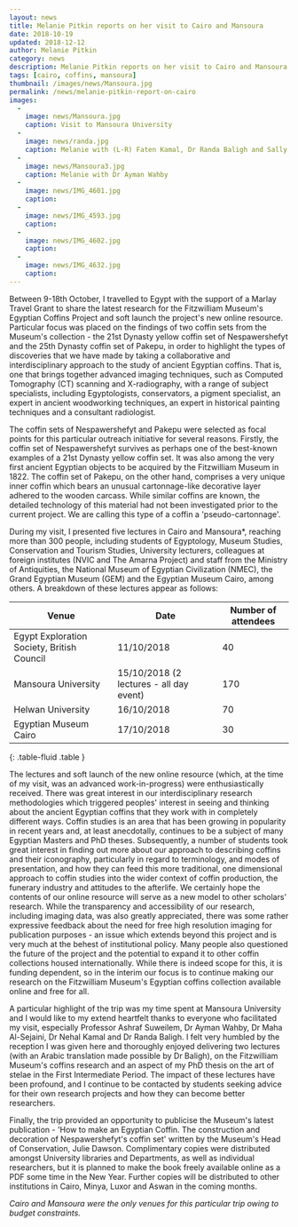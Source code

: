 ```yaml
---
layout: news
title: Melanie Pitkin reports on her visit to Cairo and Mansoura
date: 2018-10-19
updated: 2018-12-12
author: Melanie Pitkin
category: news
description: Melanie Pitkin reports on her visit to Cairo and Mansoura
tags: [cairo, coffins, mansoura]
thumbnail: /images/news/Mansoura.jpg
permalink: /news/melanie-pitkin-report-on-cairo
images:
  -
    image: news/Mansoura.jpg
    caption: Visit to Mansoura University
  -
    image: news/randa.jpg
    caption: Melanie with (L-R) Faten Kamal, Dr Randa Baligh and Sally Adel.
  -
    image: news/Mansoura3.jpg
    caption: Melanie with Dr Ayman Wahby
  -
    image: news/IMG_4601.jpg
    caption:
  -
    image: news/IMG_4593.jpg
    caption:
  -
    image: news/IMG_4602.jpg
    caption:
  -
    image: news/IMG_4632.jpg
    caption:
---
```



Between 9-18th October, I travelled to Egypt with the support of a Marlay Travel Grant to share the latest research for the Fitzwilliam Museum's Egyptian Coffins Project and soft launch the project's new online resource. Particular focus was placed on the findings of two coffin sets from the Museum's collection - the 21st Dynasty yellow coffin set of Nespawershefyt and the 25th Dynasty coffin set of Pakepu, in order to highlight the types of discoveries that we have made by taking a collaborative and interdisciplinary approach to the study of ancient Egyptian coffins. That is, one that brings together advanced imaging techniques, such as Computed Tomography (CT) scanning and X-radiography, with a range of subject specialists, including Egyptologists, conservators, a pigment specialist, an expert in ancient woodworking techniques, an expert in historical painting techniques and a consultant radiologist.

The coffin sets of Nespawershefyt and Pakepu were selected as focal points for this particular outreach initiative for several reasons. Firstly, the coffin set of Nespawershefyt survives as perhaps one of the best-known examples of a 21st Dynasty yellow coffin set. It was also among the very first ancient Egyptian objects to be acquired by the Fitzwilliam Museum in 1822. The coffin set of Pakepu, on the other hand, comprises a very unique inner coffin which bears an unusual cartonnage-like decorative layer adhered to the wooden carcass. While similar coffins are known, the detailed technology of this material had not been investigated prior to the current project. We are calling this type of a coffin a 'pseudo-cartonnage'.

During my visit, I presented five lectures in Cairo and Mansoura*, reaching more than 300 people, including students of Egyptology, Museum Studies, Conservation and Tourism Studies, University lecturers, colleagues at foreign institutes (NVIC and The Amarna Project) and staff from the Ministry of Antiquities, the National Museum of Egyptian Civilization (NMEC), the Grand Egyptian Museum (GEM) and the Egyptian Museum Cairo, among others. A breakdown of these lectures appear as follows:


| Venue                                      | Date                                    | Number of attendees |
|--------------------------------------------|-----------------------------------------|---------------------|
| Egypt Exploration Society, British Council | 11/10/2018                              | 40                  |
| Mansoura University                        | 15/10/2018 (2 lectures - all day event) | 170                 |
| Helwan University                          | 16/10/2018                              | 70                  |
| Egyptian Museum Cairo                      | 17/10/2018                              | 30                  |
{: .table-fluid .table }

The lectures and soft launch of the new online resource (which, at the time of my visit, was an advanced work-in-progress) were enthusiastically received. There was great interest in our interdisciplinary research methodologies which triggered peoples' interest in seeing and thinking about the ancient Egyptian coffins that they work with in completely different ways. Coffin studies is an area that has been growing in popularity in recent years and, at least anecdotally, continues to be a subject of many Egyptian Masters and PhD theses. Subsequently, a number of students took great interest in finding out more about our approach to describing coffins and their iconography, particularly in regard to terminology, and modes of presentation, and how they can feed this more traditional, one dimensional approach to coffin studies into the wider context of coffin production, the funerary industry and attitudes to the afterlife. We certainly hope the contents of our online resource will serve as a new model to other scholars' research. While the transparency and accessibility of our research, including imaging data, was also greatly appreciated, there was some rather expressive feedback about the need for free high resolution imaging for publication purposes - an issue which extends beyond this project and is very much at the behest of institutional policy. Many people also questioned the future of the project and the potential to expand it to other coffin collections housed internationally. While there is indeed scope for this, it is funding dependent, so in the interim our focus is to continue making our research on the Fitzwilliam Museum's Egyptian coffins collection available online and free for all.

A particular highlight of the trip was my time spent at Mansoura University and I would like to my extend heartfelt thanks to everyone who facilitated my visit, especially Professor Ashraf Suweilem, Dr Ayman Wahby, Dr Maha Al-Sejaini, Dr Nehal Kamal and Dr Randa Baligh. I felt very humbled by the reception I was given here and thoroughly enjoyed delivering two lectures (with an Arabic translation made possible by Dr Baligh), on the Fitzwilliam Museum's coffins research and an aspect of my PhD thesis on the art of stelae in the First Intermediate Period. The impact of these lectures have been profound, and I continue to be contacted by students seeking advice for their own research projects and how they can become better researchers.

Finally, the trip provided an opportunity to publicise the Museum's latest publication - 'How to make an Egyptian Coffin. The construction and decoration of Nespawershefyt's coffin set' written by the Museum's Head of Conservation, Julie Dawson. Complimentary copies were distributed amongst University libraries and Departments, as well as individual researchers, but it is planned to make the book freely available online as a PDF some time in the New Year. Further copies will be distributed to other institutions in Cairo, Minya, Luxor and Aswan in the coming months.

*Cairo and Mansoura were the only venues for this particular trip owing to budget constraints.*
